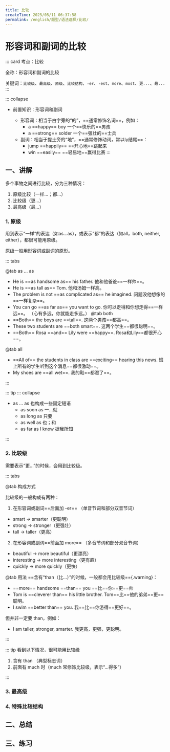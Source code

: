 ```yaml
---
title: 比较
createTime: 2025/05/11 06:37:58
permalink: /english/题型/语法选择/比较/
---
```


# 形容词和副词的比较

::: card
考点：比较

全称：形容词和副词的比较

关键词：`比较级`、`最高级`、`原级`、`比较结构`、`-er`、`-est`、`more`、`most`、`更...`、`最...`
:::

::: collapse

- 前置知识：形容词和副词

  - 形容词：相当于白字旁的“的”，==通常修饰名词==，例如：
    - a ==happy== boy 一个==快乐的==男孩
    - a ==strong== solder 一个==强壮的==士兵
  - 副词：相当于提土旁的“地”，==通常修饰动词，常以ly结尾==：
    - jump ==happily== ==开心地==跳起来
    - win ==easily== ==轻易地==赢得比赛
:::

## 一、讲解

多个事物之间进行比较，分为三种情况：
1. 原级比较（一样...；都...）
2. 比较级（更...）
3. 最高级（最...）

### 1. 原级

用到表示“一样”的表达（如as...as），或表示“都”的表达（如all，both, neither, either），都很可能用原级。

原级一般用形容词或副词的原形。

::: tabs

@tab as ... as
- He is ==as handsome as== his father. 他和他爸爸==一样帅==。
- He is ==as tall as== Tom. 他和汤姆一样高。
- The problem is not ==as complicated as== he imagined. 问题没他想像的==一样复杂==。
- You can go ==as far as== you want to go. 你可以走得和你想走得==一样远==。
（心有多远，你就能走多远。）
@tab both
- ==Both== the boys are ==tall==. 这两个男孩==都高==。
- These two students are ==both smart==. 这两个学生==都很聪明==。
- ==Both== Rosa ==and== Lily were ==happy==. Rosa和Lily==都很开心==。

@tab all
- ==All of== the students in class are ==exciting== hearing this news. 班上所有的学生听到这个消息==都很激动==。
- My shoes are ==all wet==. 我的鞋==都湿了==。

:::

::: tip 
::: collapse
- as ... as 也构成一些固定短语
  - as soon as 一...就
  - as long as 只要
  - as well as 也；和
  - as far as I know 据我所知

:::

### 2. 比较级

需要表示“更...”的时候，会用到比较级。

::: tabs

@tab 构成方式

比较级的一般构成有两种：

1. 在形容词或副词==后面加 -er== （单音节词和部分双音节词）
  - smart → smarter（更聪明）
  - strong → stronger（更强壮）
  - tall → taller（更高）
2. 在形容词或副词==前面加 more== （多音节词和部分双音节词）
  - beautiful → more beautiful（更漂亮）
  - interesting → more interesting（更有趣）
  - quickly → more quickly（更快）

@tab 用法
==含有“than（比...）”的时候，一般都会用比较级=={.warning}：
- ==more== handsome ==than== you ==比==你==更==帅
- Tom is ==cleverer than== his little brother. Tom==比==他的弟弟==更==聪明。
- I swim ==better than== you. 我==比==你游得==更好==。

但并非一定要 than，例如：
- I am taller, stronger, smarter. 我更高，更强，更聪明。

:::

::: tip 看到以下情况，很可能用比较级

1. 含有 than （典型标志词）
2. 前面有 much 时（much 常修饰比较级，表示“...得多”）

:::

<MultipleChoice
:questions="[
  { 
    stem:'施工中',
    options: ['原级', '比较级', '最高级'],
    answer: '比较级',
    explanation: '制作中'
  }
]"
/>

### 3. 最高级

### 4. 特殊比较结构

## 二、总结

## 三、练习